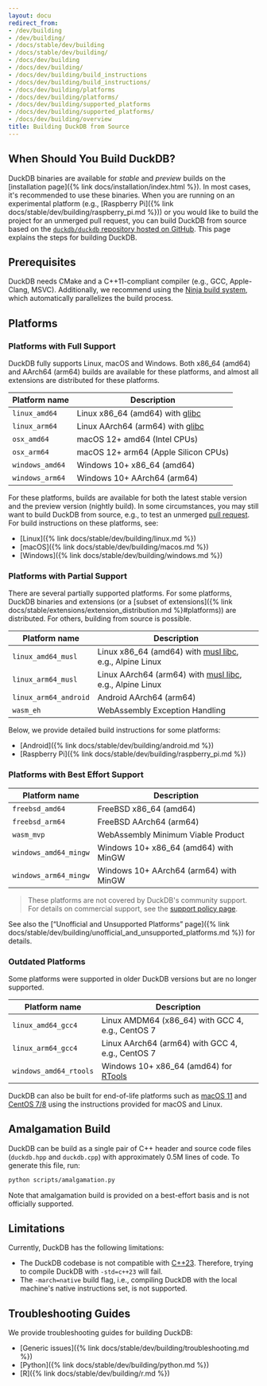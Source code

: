 ```yaml
---
layout: docu
redirect_from:
- /dev/building
- /dev/building/
- /docs/stable/dev/building
- /docs/stable/dev/building/
- /docs/dev/building
- /docs/dev/building/
- /docs/dev/building/build_instructions
- /docs/dev/building/build_instructions/
- /docs/dev/building/platforms
- /docs/dev/building/platforms/
- /docs/dev/building/supported_platforms
- /docs/dev/building/supported_platforms/
- /docs/dev/building/overview
title: Building DuckDB from Source
---
```


## When Should You Build DuckDB?

DuckDB binaries are available for _stable_ and _preview_ builds on the [installation page]({% link docs/installation/index.html %}).
In most cases, it's recommended to use these binaries.
When you are running on an experimental platform (e.g., [Raspberry Pi]({% link docs/stable/dev/building/raspberry_pi.md %})) or you would like to build the project for an unmerged pull request,
you can build DuckDB from source based on the [`duckdb/duckdb` repository hosted on GitHub](https://github.com/duckdb/duckdb/).
This page explains the steps for building DuckDB.

## Prerequisites

DuckDB needs CMake and a C++11-compliant compiler (e.g., GCC, Apple-Clang, MSVC).
Additionally, we recommend using the [Ninja build system](https://ninja-build.org/), which automatically parallelizes the build process.

## Platforms

### Platforms with Full Support

DuckDB fully supports Linux, macOS and Windows. Both x86_64 (amd64) and AArch64 (arm64) builds are available for these platforms, and almost all extensions are distributed for these platforms.

| Platform name      | Description                                                            |
|--------------------|------------------------------------------------------------------------|
| `linux_amd64`      | Linux x86_64 (amd64) with [glibc](https://www.gnu.org/software/libc/)  |
| `linux_arm64`      | Linux AArch64 (arm64) with [glibc](https://www.gnu.org/software/libc/) |
| `osx_amd64`        | macOS 12+ amd64 (Intel CPUs)                                           |
| `osx_arm64`        | macOS 12+ arm64 (Apple Silicon CPUs)                                   |
| `windows_amd64`    | Windows 10+ x86_64 (amd64)                                             |
| `windows_arm64`    | Windows 10+ AArch64 (arm64)                                            |

For these platforms, builds are available for both the latest stable version and the preview version (nightly build).
In some circumstances, you may still want to build DuckDB from source, e.g., to test an unmerged [pull request](https://github.com/duckdb/duckdb/pulls).
For build instructions on these platforms, see:

* [Linux]({% link docs/stable/dev/building/linux.md %})
* [macOS]({% link docs/stable/dev/building/macos.md %})
* [Windows]({% link docs/stable/dev/building/windows.md %})

### Platforms with Partial Support

There are several partially supported platforms.
For some platforms, DuckDB binaries and extensions (or a [subset of extensions]({% link docs/stable/extensions/extension_distribution.md %}#platforms)) are distributed.
For others, building from source is possible.

| Platform name          | Description                                                                                          |
|------------------------|------------------------------------------------------------------------------------------------------|
| `linux_amd64_musl`     | Linux x86_64 (amd64) with [musl libc](https://musl.libc.org/), e.g., Alpine Linux                    |
| `linux_arm64_musl`     | Linux AArch64 (arm64) with [musl libc](https://musl.libc.org/), e.g., Alpine Linux                   |
| `linux_arm64_android`  | Android AArch64 (arm64)                                                                              |
| `wasm_eh`              | WebAssembly Exception Handling                                                                       |

Below, we provide detailed build instructions for some platforms:

* [Android]({% link docs/stable/dev/building/android.md %})
* [Raspberry Pi]({% link docs/stable/dev/building/raspberry_pi.md %})

### Platforms with Best Effort Support

| Platform name          | Description                                                                                          |
|------------------------|------------------------------------------------------------------------------------------------------|
| `freebsd_amd64`        | FreeBSD x86_64 (amd64)                                                                               |
| `freebsd_arm64`        | FreeBSD AArch64 (arm64)                                                                              |
| `wasm_mvp`             | WebAssembly Minimum Viable Product                                                                   |
| `windows_amd64_mingw`  | Windows 10+ x86_64 (amd64) with MinGW                                                                |
| `windows_arm64_mingw`  | Windows 10+ AArch64 (arm64) with MinGW                                                               |

> These platforms are not covered by DuckDB's community support. For details on commercial support, see the [support policy page](https://duckdblabs.com/community_support_policy#platforms).

See also the [“Unofficial and Unsupported Platforms” page]({% link docs/stable/dev/building/unofficial_and_unsupported_platforms.md %}) for details.

### Outdated Platforms

Some platforms were supported in older DuckDB versions but are no longer supported.

| Platform name          | Description                                                                                          |
|------------------------|------------------------------------------------------------------------------------------------------|
| `linux_amd64_gcc4`     | Linux AMDM64 (x86_64) with GCC 4, e.g., CentOS 7                                                     |
| `linux_arm64_gcc4`     | Linux AArch64 (arm64) with GCC 4, e.g., CentOS 7                                                     |
| `windows_amd64_rtools` | Windows 10+ x86_64 (amd64) for [RTools](https://cran.r-project.org/bin/windows/Rtools/)              |

DuckDB can also be built for end-of-life platforms such as [macOS 11](https://endoflife.date/macos) and [CentOS 7/8](https://endoflife.date/centos) using the instructions provided for macOS and Linux.

## Amalgamation Build

DuckDB can be build as a single pair of C++ header and source code files (`duckdb.hpp` and `duckdb.cpp`) with approximately 0.5M lines of code.
To generate this file, run:

```bash
python scripts/amalgamation.py
```

Note that amalgamation build is provided on a best-effort basis and is not officially supported.

## Limitations

Currently, DuckDB has the following limitations:

* The DuckDB codebase is not compatible with [C++23](https://en.wikipedia.org/wiki/C%2B%2B23). Therefore, trying to compile DuckDB with `-std=c++23` will fail.
* The `-march=native` build flag, i.e., compiling DuckDB with the local machine's native instructions set, is not supported.

## Troubleshooting Guides

We provide troubleshooting guides for building DuckDB:

* [Generic issues]({% link docs/stable/dev/building/troubleshooting.md %})
* [Python]({% link docs/stable/dev/building/python.md %})
* [R]({% link docs/stable/dev/building/r.md %})
